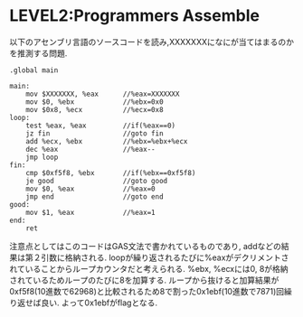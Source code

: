 # LEVEL2:Programmers Assemble
以下のアセンブリ言語のソースコードを読み,XXXXXXXになにが当てはまるのかを推測する問題.
````
.global main

main:
    mov $XXXXXXX, %eax    	//%eax=XXXXXXX
    mov $0, %ebx			//%ebx=0x0
    mov $0x8, %ecx			//%ecx=0x8
loop:
    test %eax, %eax			//if(%eax==0)
    jz fin					//goto fin
    add %ecx, %ebx			//%ebx=%ebx+%ecx
    dec %eax				//%eax--
    jmp loop
fin:
    cmp $0xf5f8, %ebx		//if(%ebx==0xf5f8)
    je good					//goto good
    mov $0, %eax			//%eax=0
    jmp end					//goto end
good:
    mov $1, %eax			//%eax=1
end:
    ret

````
注意点としてはこのコードはGAS文法で書かれているものであり, addなどの結果は第２引数に格納される.
loopが繰り返されるたびに%eaxがデクリメントされていることからループカウンタだと考えられる.
%ebx, %ecxには0, 8が格納されているためループのたびに8を加算する. ループから抜けると加算結果が0xf5f8(10進数で62968)と比較されるため8で割った0x1ebf(10進数で7871)回繰り返せば良い.
よって0x1ebfがflagとなる.
